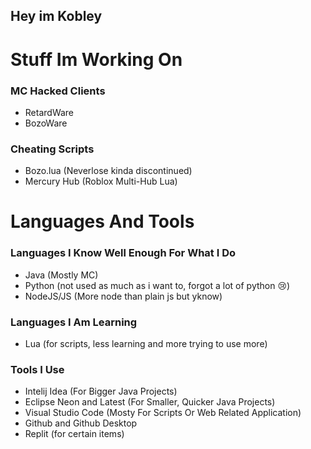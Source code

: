## Hey im Kobley

# Stuff Im Working On

### MC Hacked Clients
- RetardWare
- BozoWare

### Cheating Scripts
- Bozo.lua (Neverlose kinda discontinued)
- Mercury Hub (Roblox Multi-Hub Lua)

# Languages And Tools

### Languages I Know Well Enough For What I Do
- Java (Mostly MC)
- Python (not used as much as i want to, forgot a lot of python 😢)
- NodeJS/JS (More node than plain js but yknow)

### Languages I Am Learning
- Lua (for scripts, less learning and more trying to use more)

### Tools I Use
- Intelij Idea (For Bigger Java Projects)
- Eclipse Neon and Latest (For Smaller, Quicker Java Projects)
- Visual Studio Code (Mosty For Scripts Or Web Related Application)
- Github and Github Desktop
- Replit (for certain items)

